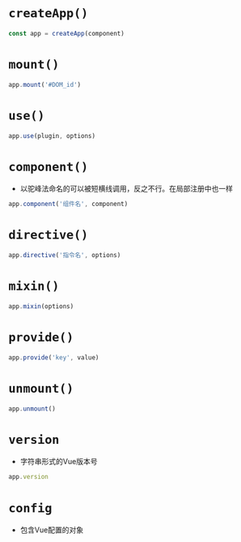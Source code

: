# `createApp()`
~~~js
const app = createApp(component)
~~~
# `mount()`
~~~js
app.mount('#DOM_id')
~~~
# `use()`
~~~js
app.use(plugin, options)
~~~
# `component()`
- 以驼峰法命名的可以被短横线调用，反之不行。在局部注册中也一样
~~~js
app.component('组件名', component)
~~~
# `directive()`
~~~js
app.directive('指令名', options)
~~~
# `mixin()`
~~~js
app.mixin(options)
~~~
# `provide()`
~~~js
app.provide('key', value)
~~~
# `unmount()`
~~~js
app.unmount()
~~~
# `version`
- 字符串形式的Vue版本号
~~~js
app.version
~~~
# `config`
- 包含Vue配置的对象